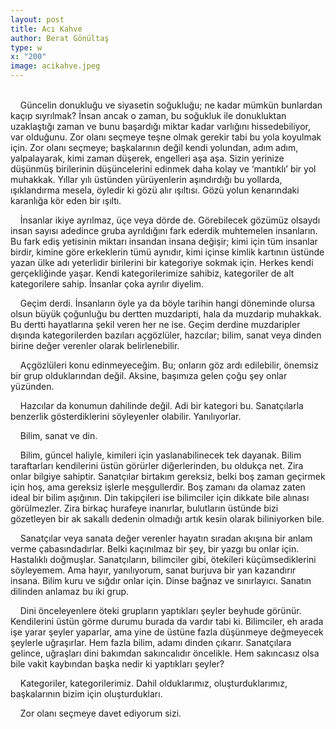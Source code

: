 ```yaml
---
layout: post
title: Acı Kahve
author: Berat Gönültaş
type: w
x: "200"
image: acikahve.jpeg
---
```

<br/>
&nbsp;&nbsp;&nbsp;&nbsp;Güncelin donukluğu ve siyasetin soğukluğu; ne kadar mümkün bunlardan kaçıp sıyrılmak? İnsan ancak o zaman, bu soğukluk ile donukluktan uzaklaştığı zaman ve bunu başardığı miktar kadar varlığını hissedebiliyor, var olduğunu. Zor olanı seçmeye teşne olmak gerekir tabi bu yola koyulmak için. Zor olanı seçmeye; başkalarının değil kendi yolundan, adım adım, yalpalayarak, kimi zaman düşerek, engelleri aşa aşa. Sizin yerinize düşünmüş birilerinin düşüncelerini edinmek daha kolay ve ‘mantıklı’  bir yol muhakkak. Yıllar yılı üstünden yürüyenlerin aşındırdığı bu yollarda, ışıklandırma mesela, öyledir ki gözü alır ışıltısı.  Gözü yolun kenarındaki karanlığa kör eden bir ışıltı.

&nbsp;&nbsp;&nbsp;&nbsp;İnsanlar ikiye ayrılmaz, üçe veya dörde de. Görebilecek gözümüz olsaydı insan sayısı adedince gruba ayrıldığını fark ederdik muhtemelen insanların. Bu fark ediş yetisinin miktarı insandan insana değişir; kimi için tüm insanlar birdir, kimine göre erkeklerin tümü aynıdır, kimi içinse kimlik kartının üstünde yazan ülke adı yeterlidir birilerini bir kategoriye sokmak için. Herkes kendi gerçekliğinde yaşar. Kendi kategorilerimize sahibiz, kategoriler de alt kategorilere sahip. İnsanlar çoka ayrılır diyelim.

&nbsp;&nbsp;&nbsp;&nbsp;Geçim derdi. İnsanların öyle ya da böyle tarihin hangi döneminde olursa olsun büyük çoğunluğu bu dertten muzdaripti, hala da muzdarip muhakkak. Bu dertti hayatlarına şekil veren her ne ise. Geçim derdine muzdaripler dışında kategorilerden bazıları açgözlüler, hazcılar; bilim, sanat veya dinden birine değer verenler olarak belirlenebilir.

&nbsp;&nbsp;&nbsp;&nbsp;Açgözlüleri konu edinmeyeceğim. Bu; onların göz ardı edilebilir, önemsiz bir grup olduklarından değil. Aksine, başımıza gelen çoğu şey onlar yüzünden.

&nbsp;&nbsp;&nbsp;&nbsp;Hazcılar da konumun dahilinde değil. Adi bir kategori bu. Sanatçılarla benzerlik gösterdiklerini söyleyenler olabilir. Yanılıyorlar.

&nbsp;&nbsp;&nbsp;&nbsp;Bilim, sanat ve din.

&nbsp;&nbsp;&nbsp;&nbsp;Bilim, güncel haliyle, kimileri için yaslanabilinecek tek dayanak. Bilim taraftarları kendilerini üstün görürler diğerlerinden, bu oldukça net. Zira onlar bilgiye sahiptir. Sanatçılar birtakım gereksiz, belki boş zaman geçirmek için hoş, ama gereksiz işlerle meşgullerdir. Boş zamanı da olamaz zaten ideal bir bilim aşığının. Din takipçileri ise bilimciler için dikkate bile alınası görülmezler. Zira birkaç hurafeye inanırlar, bulutların üstünde bizi gözetleyen bir ak sakallı dedenin olmadığı artık kesin olarak biliniyorken bile.

&nbsp;&nbsp;&nbsp;&nbsp;Sanatçılar veya sanata değer verenler hayatın sıradan akışına bir anlam verme çabasındadırlar. Belki kaçınılmaz bir şey, bir yazgı bu onlar için. Hastalıklı doğmuşlar. Sanatçıların, bilimciler gibi, ötekileri küçümsediklerini söyleyemem. Ama hayır, yanılıyorum, sanat burjuva bir yan kazandırır insana. Bilim kuru ve sığdır onlar için. Dinse bağnaz ve sınırlayıcı. Sanatın dilinden anlamaz bu iki grup.

&nbsp;&nbsp;&nbsp;&nbsp;Dini önceleyenlere öteki grupların yaptıkları şeyler beyhude görünür. Kendilerini üstün görme durumu burada da vardır tabi ki. Bilimciler, eh arada işe yarar şeyler yaparlar, ama yine de üstüne fazla düşünmeye değmeyecek şeylerle uğraşırlar. Hem fazla bilim, adamı dinden çıkarır. Sanatçılara gelince, uğraşları dini bakımdan sakıncalıdır öncelikle. Hem sakıncasız olsa bile vakit kaybından başka nedir ki yaptıkları şeyler?

&nbsp;&nbsp;&nbsp;&nbsp;Kategoriler, kategorilerimiz. Dahil olduklarımız, oluşturduklarımız, başkalarının bizim için oluşturdukları.

&nbsp;&nbsp;&nbsp;&nbsp;Zor olanı seçmeye davet ediyorum sizi.
